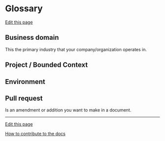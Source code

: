 # Glossary
[Edit this page](https://github.com/saascade/platform.saascade.com/edit/main/General/Glossary/README.md)

## Business domain
This the primary industry that your company/organization operates in.


## Project / Bounded Context


## Environment


## Pull request
Is an amendment or addition you want to make in a document.


---
[Edit this page](https://github.com/saascade/platform.saascade.com/edit/main/General/Glossary/README.md)

[How to contribute to the docs](../HowToContribute/README.md)
